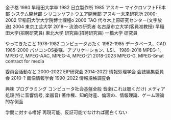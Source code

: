 金子格
1980 早稲田大学卒
1982 日立製作所
1985 アスキー
  マイクロソフトFE本部
  システム開発部
  シリコンソフトウエア開発部
  アスキー未来研究所
2000-2002 早稲田大学大学院博士課程o
2000 TAO 代々木上原研究センター(文字放送)
2004 東京工芸大学
2018～ 流浪の研究者
 名古屋市立大学(客員准教授)
 早稲田大学(招聘研究員)
 東北大学 研究員(招聘研究員)
 一橋大学 研究員

 やってきたこと
 1978-1982 コンピュータおたく
 1982-1985 データベース、CAD
 1985-2000 パソコンOS委嘱、アプリケーション、LSI、
 1989-2018 MPEG-1, MPEG-2, MPEG-AAC, MPEG-4, MPEG-21
 2018-2023 MPEG-G, MPEG-Smat contract for media

 委員会活動など
 2000-2022 EIP研究会
 2014-2022 情報処理学会 会誌編集委員会
 2010-? 画像情報学会
 1990-2022 情報規格調査会
 
興味
プログラミング
コンピュータ社会基盤全般
音楽(これは聴くだけ)
メディア処理(特に音響信号, 楽器音)
著作権、知的財産、倫理の、情報理論、ゲーム理論的な側面

学問に対する嗜好
再現可能、反証可能でなければ面白くない

